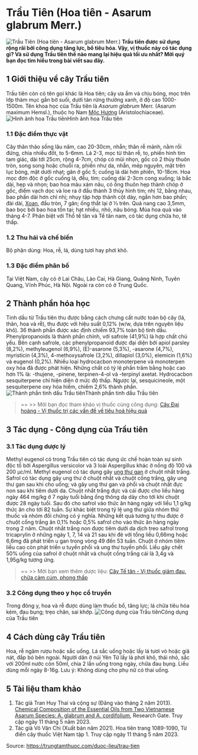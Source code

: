 # Trầu Tiên (Hoa tiên - Asarum glabrum Merr.)

![Trầu Tiên \(Hoa tiên - Asarum glabrum Merr.\)](https://trungtamthuoc.com/images/others/trau-tien-1-3223.jpg)
**Trầu tiên được sử dụng rộng rãi bởi công dụng tăng lực, bổ tiêu hóa. Vậy, vị thuốc này có tác dụng gì? Và sử dụng Trầu tiên thế nào mang lại hiệu quả tối ưu nhất? Mời quý bạn đọc tìm hiểu trong bài viết sau đây.**
##  1 Giới thiệu về cây Trầu tiên
Trầu tiên còn có tên gọi khác là Hoa tiên; cây ưa ẩm và chịu bóng, mọc trên lớp thảm mục gần bờ suối, dưới tán rừng thường xanh, ở độ cao 1000-1500m.
Tên khoa học của Trầu tiên là _Asarum glabrum_ Merr. (Asarum maximum Hemsl.), thuộc họ Nam [Mộc Hương](https://trungtamthuoc.com/duoc-lieu/moc-huong-38 "Mộc Hương") (Aristolochiaceae).
![Hình ảnh hoa Trầu tiên](https://trungtamthuoc.com/images/item/trau-tien-2.jpg)Hình ảnh hoa Trầu tiên
### 1.1 Đặc điểm thực vật
Cây thân thảo sống lâu năm, cao 20-30cm, nhẵn; thân rễ mảnh, nằm rồi đứng, chia nhiều đốt, to 5-6mm. Lá 2-3, mọc từ thân rễ, to, phiến hình tim tam giác, dài tới 25cm, rộng 4-7cm, chóp có mũi nhọn, gốc có 2 thùy thuôn tròn, song song hoặc chuỗi ra, phiến như da, nhẵn, mép nguyên, mặt trên lục bóng, mặt dưới nhạt; gân ở gốc 5; cuống lá dài hơn phiến, 10-18cm. 
Hoa mọc đơn độc ở gốc cuống lá, đều, tím; cuống dài 2-3cm cong xuống; lá bắc dài, hẹp và nhọn; bao hoa màu xám nâu, có ống thuôn hẹp thành chóp ở gốc, điểm vạch dọc và loe ra ở đầu thành 3 thùy hình tim; nhị 12, bằng nhau, bao phấn dài hơn chỉ nhị; nhụy tập hợp thành cột dày, ngắn hơn bao phấn; đài dài, [Xoan](https://trungtamthuoc.com/duoc-lieu/cay-xoan "Xoan"), đầu tròn, 7 gân; ống thắt lại ở ⅓ trên. Quả nang cao 3,5mm, bao bọc bởi bao hoa tồn tại; hạt nhiều, nhỏ, nâu bóng. Mùa hoa quả vào tháng 4-7.
Phân biệt với Thổ tế tân và Tế tân nam, có tác dụng chữa ho, tê thấp.
### 1.2 Thu hái và chế biến
Bộ phận dùng: Hoa, rễ, lá, dùng tươi hay phơi khô.
### 1.3 Đặc điểm phân bố
Tại Việt Nam, cây có ở Lai Châu, Lào Cai, Hà Giang, Quảng Ninh, Tuyên Quang, Vĩnh Phúc, Hà Nội. Ngoài ra còn có ở Trung Quốc.
##  2 Thành phần hóa học
Tinh dầu từ Trầu tiên thu được bằng cách chưng cất nước toàn bộ cây (lá, thân, hoa và rễ), thu được với hiệu suất 0,12% (w/w, dựa trên nguyên liệu khô). 36 thành phần được xác định chiếm 93,7% toàn bộ tinh dầu. Phenylpropanoids là thành phần chính, với safrole (41,9%) là hợp chất chủ yếu. Bên cạnh safrole, các phenylpropanoid được đại diện bởi apiol parsley (8,2%), methyleugenol (6,9%), (E)-asarone (5,3%), -asarone (4,7%), myristicin (4,3%), 4-methoxysafrole (3,2%), dillapiol (3,0%), elemicin (1,6%) và eugenol (0,2%). Nhiều loại hydrocacbon monoterpene và monoterpen oxy hóa đã được phát hiện. Những chất có tỷ lệ phần trăm bằng hoặc cao hơn 1% là: -thujene, -pinene, terpinen-4-ol và -terpinyl axetat. Hydrocacbon sesquiterpene chỉ hiện diện ở mức độ thấp. Ngược lại, sesquicineole, một sesquiterpene oxy hóa hiếm, chiếm 2,6% thành phần. 
![Thành phần tinh dầu Trầu tiên](https://trungtamthuoc.com/images/item/trau-tien-3.jpg)Thành phần tinh dầu Trầu tiên
> == >> Mời bạn đọc tham khảo vị thuốc cùng công dụng: [Cây Đại hoàng - Vị thuốc trị các vấn đề về tiêu hoá hiệu quả](https://trungtamthuoc.com/duoc-lieu/dai-hoang)
##  3 Tác dụng - Công dụng của Trầu tiên
### 3.1 Tác dụng dược lý
Methyl eugenol có trong Trầu tiên có tác dụng ức chế hoàn toàn sự sinh độc tố bởi Aspergillus versicolor và 3 loài Aspergillus khác ở nồng độ 100 và 200 μc/ml. Methyl eugenol có tác dụng gây [ung thư gan](https://trungtamthuoc.com/bai-viet/ung-thu-gan "ung thư gan") ở chuột nhắt trắng.
Safrol có tác dụng gây ung thư ở chuột nhắt và chuột cống trắng, gây ung thư gan sau khi cho uống; và gây ung thư gan và phổi và chuột nhất đực non sau khi tiêm dưới da. Chuột nhắt trắng đực và cái được cho liều hàng ngày 464 mg/kg ở 7 ngày tuổi bằng ống thông dạ dày cho tới khi chuột được 28 ngày tuổi. Sau đó cho safrol vào thức ăn hàng ngày với liều 1,1 g/kg thức ăn cho tới 82 tuần. Sự khác biệt trong tỷ lệ ung thư giữa nhóm thử thuốc và nhóm đối chứng có ý nghĩa. Những kết quả tương tự thu được ở chuột cống trắng ăn 0,1% hoặc 0,5% safrol cho vào thức ăn hàng ngày trong 2 năm. Chuột nhắt trắng non được tiêm dưới da dịch treo safrol trong tricaprylin ở những ngày 1, 7, 14 và 21 sau khi đẻ với tổng liều 0,66mg hoặc 6,6mg đã phát triển u gan trong vòng 49 đến 53 tuần. Chuột ở nhóm tiêm liều cao còn phát triển u tuyến phổi và ung thư tuyến phổi. Liều gây chết 50% uống của safrol ở chuột nhắt và chuột cống trắng cái là 3,4g và 1,95g/kg tương ứng.
> == >> Mời bạn xem thêm dược liệu: [Cây Tế tân - Vị thuốc giảm đau, chữa cảm cúm, phong thấp](https://trungtamthuoc.com/duoc-lieu/te-tan)
### 3.2 Công dụng theo y học cổ truyền
Trong đông y, hoa và rễ được dùng làm thuốc bổ, tăng lực; lá chữa tiêu hóa kém, đau bụng; trẹo chân, sai khớp.
![Công dụng của Trầu tiên](https://trungtamthuoc.com/images/item/trau-tien-4.jpg)Công dụng của Trầu tiên
##  4 Cách dùng cây Trầu tiên
Hoa, rễ ngâm rượu hoặc sắc uống. Lá sắc uống hoặc lấy lá tươi vò hoặc giã nát, đắp bó bên ngoài.
Người dân ở núi Yên Tử lấy lá phơi khô, thái nhỏ, sắc với 200ml nước còn 50ml, chia 2 lần uống trong ngày, chữa đau bụng.
Liều dùng mỗi ngày 8-16g.
Lưu ý: Không dùng cho phụ nữ có thai uống.
##  5 Tài liệu tham khảo
1. Tác giả Tran Huy Thai và cộng sự (Đăng vào tháng 2 năm 2013). [Chemical Composition of the Essential Oils from Two Vietnamese Asarum Species: A. glabrum and A. cordifolium](https://www.researchgate.net/publication/236065861_Chemical_Composition_of_the_Essential_Oils_from_Two_Vietnamese_Asarum_Species_A_glabrum_and_A_cordifolium), Research Gate. Truy cập ngày 11 tháng 5 năm 2023. 
2. Tác giả Võ Văn Chi (Xuất bản năm 2021). Hoa tiên trang 1089-1090, Từ điển cây thuốc Việt Nam tập 1. Truy cập ngày 11 tháng 5 năm 2023.


Source: https://trungtamthuoc.com/duoc-lieu/trau-tien